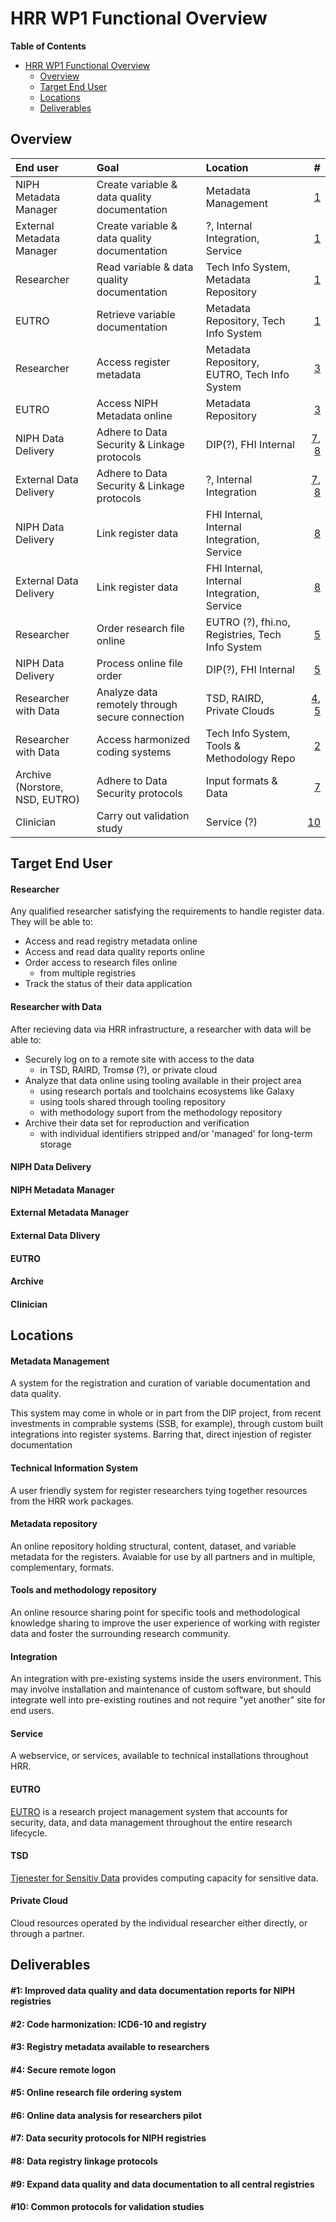 # HRR WP1 Functional Overview

**Table of Contents** 

- [HRR WP1 Functional Overview](#hrrwp1functionaloverview)
  - [Overview](#overview)
  - [Target End User](#target-end-user)
  - [Locations](#locations)
  - [Deliverables](#deliverables)
  

## Overview

| End user  | Goal  | Location | # |
| :------------ | :--------------- | :----- | ----:|
| NIPH Metadata Manager | Create variable & data quality documentation | Metadata Management | [1](#1-improved-data-quality-and-data-documentation-reports-for-niph-registries) |
| External Metadata Manager | Create variable & data quality documentation | ?, Internal Integration, Service | [1](#1-improved-data-quality-and-data-documentation-reports-for-niph-registries) |
| Researcher | Read variable & data quality documentation | Tech Info System, Metadata Repository | [1](#1-improved-data-quality-and-data-documentation-reports-for-niph-registries)  |
| EUTRO | Retrieve variable documentation | Metadata Repository, Tech Info System | [1](#1-improved-data-quality-and-data-documentation-reports-for-niph-registries)  |
| Researcher | Access register metadata | Metadata Repository, EUTRO, Tech Info System | [3](#3-registry-metadata-available-to-researchers)  |
| EUTRO | Access NIPH Metadata online | Metadata Repository | [3](#3-registry-metadata-available-to-researchers)  |
| NIPH Data Delivery | Adhere to Data Security & Linkage protocols | DIP(?), FHI Internal | [7](#7-data-security-protocols-for-niph-registries), [8](#8-data-registry-linkage-protocols)  |
| External Data Delivery | Adhere to Data Security & Linkage protocols | ?, Internal Integration | [7](#7-data-security-protocols-for-niph-registries), [8](#8-data-registry-linkage-protocols)  |
| NIPH Data Delivery | Link register data | FHI Internal, Internal Integration, Service | [8](#8-data-registry-linkage-protocols) |
| External Data Delivery | Link register data | FHI Internal, Internal Integration, Service | [8](#8-data-registry-linkage-protocols)  |
| Researcher | Order research file online | EUTRO (?), fhi.no, Registries, Tech Info System | [5](#5-online-research-file-ordering-system)  |
| NIPH Data Delivery | Process online file order | DIP(?), FHI Internal | [5](#5-online-research-file-ordering-system)  |
| Researcher with Data | Analyze data remotely through secure connection | TSD, RAIRD, Private Clouds | [4](#4-secure-remote-logon),  [5](#5-online-research-file-ordering-system)  |
| Researcher with Data  | Access harmonized coding systems | Tech Info System, Tools & Methodology Repo | [2](#2-code-harmonization-icd6-10-and-registry)  |
| Archive (Norstore, NSD, EUTRO) | Adhere to Data Security protocols | Input formats & Data | [7](#7-data-security-protocols-for-niph-registries)  |
| Clinician | Carry out validation study | Service (?) | [10](#10-common-protocols-for-validation-studies)  |


## Target End User

#### Researcher

Any qualified researcher satisfying the requirements to handle register data.  They will be able to:

  - Access and read registry metadata online
  - Access and read data quality reports online
  - Order access to research files online
    - from multiple registries
  - Track the status of their data application


#### Researcher with Data

After recieving data via HRR infrastructure, a researcher with data will be able to:

  - Securely log on to a remote site with access to the data
    - in TSD, RAIRD, Tromsø (?), or private cloud
  - Analyze that data online using tooling available in their project area
    - using research portals and toolchains ecosystems like Galaxy
    - using tools shared through tooling repository
    - with methodology suport from the methodology repository
  - Archive their data set for reproduction and verification
    - with individual identifiers stripped and/or 'managed' for long-term storage

#### NIPH Data Delivery

#### NIPH Metadata Manager

#### External Metadata Manager

#### External Data Dlivery

#### EUTRO

#### Archive

#### Clinician



## Locations


#### Metadata Management

A system for the registration and curation of variable documentation and data quality.

This system may come in whole or in part from the DIP project, from recent investments in comprable systems (SSB, for example), through custom built integrations into register systems.  Barring that, direct injestion of register documentation 

#### Technical Information System

A user friendly system for register researchers tying together resources from the HRR work packages.



#### Metadata repository

An online repository holding structural, content, dataset, and variable metadata for the registers.  Avaiable for use by all partners and in multiple, complementary, formats.

#### Tools and methodology repository

An online resource sharing point for specific tools and methodological knowledge sharing to improve the user experience of working with register data and foster the surrounding research community. 

#### Integration

An integration with pre-existing systems inside the users environment.  This may involve installation and maintenance of custom software, but should integrate well into pre-existing routines and not require "yet another" site for end users.

#### Service

A webservice, or services, available to technical installations throughout HRR.

#### EUTRO

[EUTRO](https://uit.no/om/enhet/artikkel?p_document_id=329938&p_dimension_id=88111&p_menu=155466) is a research project management system that accounts for security, data, and data management throughout the entire research lifecycle.

#### TSD

[Tjenester for Sensitiv Data](http://www.uio.no/tjenester/it/forskning/sensitiv/) provides computing capacity for sensitive data.

#### Private Cloud

Cloud resources operated by the individual researcher either directly, or through a partner.


## Deliverables


#### #1: Improved data quality and data documentation reports for NIPH registries
#### #2: Code harmonization: ICD6-10 and registry
#### #3: Registry metadata available to researchers
#### #4: Secure remote logon
#### #5: Online research file ordering system
#### #6: Online data analysis for researchers pilot
#### #7: Data security protocols for NIPH registries
#### #8: Data registry linkage protocols
#### #9: Expand data quality and data documentation to all central registries
#### #10: Common protocols for validation studies
